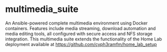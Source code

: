# multimedia_suite
An Ansible-powered complete multimedia environment using Docker containers. Features include media streaming, download automation and media editing tools, all configured with secure access and NFS storage integration. This multimedia suite extends the functionality of the Home Lab deployment available at https://github.com/cyph3ramfm/home_lab_setup
